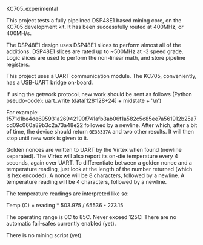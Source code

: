KC705\_experimental

This project tests a fully pipelined DSP48E1 based mining core, on the KC705 development kit. It has been successfully routed at 400MHz, or 400MH/s.

The DSP48E1 design uses DSP48E1 slices to perform almost all of the additions. DSP48E1 slices are rated up to ~500MHz at -3 speed grade. Logic slices are used to perform the non-linear math, and store pipeline registers.

This project uses a UART communication module. The KC705, conveniently, has a USB-UART bridge on-board.

If using the getwork protocol, new work should be sent as follows (Python pseudo-code):
    uart_write (data[128:128+24] + midstate + '\n')

For example:
    1571d1be4de695931a26942190f741afb3ab06f1a582c5c85ee7a561912b25a7cd09c060a89b3c2a73a48e22
followed by a newline. After which, after a bit of time, the device should return `0E33337A` and two other results. It will then stop until new work is given to it.

Golden nonces are written to UART by the Virtex when found (newline separated). The Virtex will also report its on-die temperature every 4 seconds, again over UART. To differentiate between a golden nonce and a temperature reading, just look at the length of the number returned (which is hex encoded). A nonce will be 8 characters, followed by a newline. A temperature reading will be 4 characters, followed by a newline.

The temperature readings are interpreted like so:

Temp (C) = reading * 503.975 / 65536 - 273.15

The operating range is 0C to 85C. Never exceed 125C! There are no automatic fail-safes currently enabled (yet).

There is no mining script (yet).
